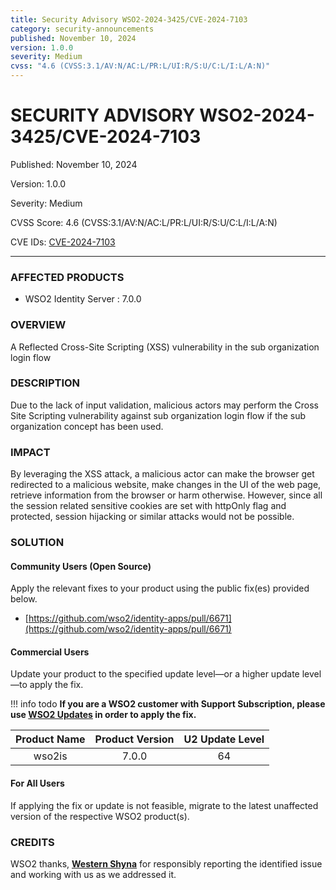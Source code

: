```yaml
---
title: Security Advisory WSO2-2024-3425/CVE-2024-7103
category: security-announcements
published: November 10, 2024
version: 1.0.0
severity: Medium
cvss: "4.6 (CVSS:3.1/AV:N/AC:L/PR:L/UI:R/S:U/C:L/I:L/A:N)"
---
```


# SECURITY ADVISORY WSO2-2024-3425/CVE-2024-7103

<p class="doc-info">Published: November 10, 2024</p>
<p class="doc-info">Version: 1.0.0</p>
<p class="doc-info">Severity: Medium</p>
<p class="doc-info">CVSS Score: 4.6 (CVSS:3.1/AV:N/AC:L/PR:L/UI:R/S:U/C:L/I:L/A:N)</p>
<p class="doc-info">CVE IDs: <a href="https://www.cve.org/CVERecord?id=CVE-2024-7103">CVE-2024-7103</a></p>

---

### AFFECTED PRODUCTS
* WSO2 Identity Server : 7.0.0


### OVERVIEW
A Reflected Cross-Site Scripting (XSS) vulnerability in the sub organization login flow


### DESCRIPTION
Due to the lack of input validation, malicious actors may perform the Cross Site Scripting vulnerability against sub organization login flow if the sub organization concept has been used.

### IMPACT
By leveraging the XSS attack, a malicious actor can make the browser get redirected to a malicious website, make changes in the UI of the web page, retrieve information from the browser or harm otherwise. However, since all the session related sensitive cookies are set with httpOnly flag and protected, session hijacking or similar attacks would not be possible.

### SOLUTION

#### Community Users (Open Source)
Apply the relevant fixes to your product using the public fix(es) provided below.

* [https://github.com/wso2/identity-apps/pull/6671](https://github.com/wso2/identity-apps/pull/6671)

#### Commercial Users
Update your product to the specified update level—or a higher update level—to apply the fix.

!!! info todo
    **If you are a WSO2 customer with Support Subscription, please use [WSO2 Updates](https://wso2.com/updates/) in order to apply the fix.**

| Product Name | Product Version | U2 Update Level |
|:------------:|:---------------:|:---------------:|
| wso2is       | 7.0.0           | 64              |


#### For All Users
If applying the fix or update is not feasible, migrate to the latest unaffected version of the respective WSO2 product(s).


### CREDITS
WSO2 thanks, **[Western Shyna]()** for responsibly reporting the identified issue and working with us as we addressed it.

